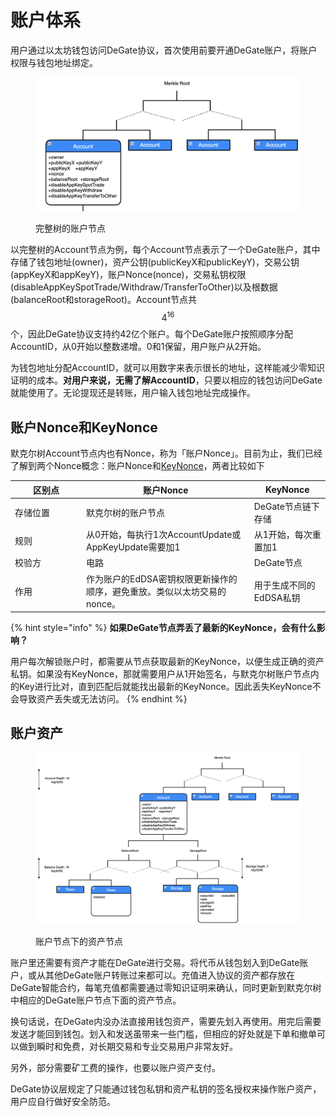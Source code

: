 # 账户体系

用户通过以太坊钱包访问DeGate协议，首次使用前要开通DeGate账户，将账户权限与钱包地址绑定。

<figure><img src="../.gitbook/assets/Screen Shot 2022-11-28 at 12.03.23.png" alt=""><figcaption><p>完整树的账户节点</p></figcaption></figure>

以完整树的Account节点为例，每个Account节点表示了一个DeGate账户，其中存储了钱包地址(owner)，资产公钥(publicKeyX和publicKeyY)，交易公钥(appKeyX和appKeyY)，账户Nonce(nonce)，交易私钥权限(disableAppKeySpotTrade/Withdraw/TransferToOther)以及根数据(balanceRoot和storageRoot)。Account节点共$$4^{16}$$​个，因此DeGate协议支持约42亿个账户。每个DeGate账户按照顺序分配AccountID，从0开始以整数递增。0和1保留，用户账户从2开始。

为钱包地址分配AccountID，就可以用数字来表示很长的地址，这样能减少零知识证明的成本。**对用户来说，无需了解AccountID**，只要以相应的钱包访问DeGate就能使用了。无论提现还是转账，用户输入钱包地址完成操作。

## 账户Nonce和KeyNonce

默克尔树Account节点内也有Nonce，称为「账户Nonce」。目前为止，我们已经了解到两个Nonce概念：账户Nonce和[KeyNonce](signature-and-secret-key.md#sheng-cheng-he-geng-xin-zi-chan-si-yao)，两者比较如下

<table><thead><tr><th width="100">区别点</th><th>账户Nonce</th><th>KeyNonce</th></tr></thead><tbody><tr><td>存储位置</td><td>默克尔树的账户节点</td><td>DeGate节点链下存储</td></tr><tr><td>规则</td><td>从0开始，每执行1次AccountUpdate或AppKeyUpdate需要加1</td><td>从1开始，每次重置加1</td></tr><tr><td>校验方</td><td>电路</td><td>DeGate节点</td></tr><tr><td>作用</td><td>作为账户的EdDSA密钥权限更新操作的顺序，避免重放。类似以太坊交易的nonce。</td><td>用于生成不同的EdDSA私钥</td></tr></tbody></table>

{% hint style="info" %}
**如果DeGate节点弄丢了最新的KeyNonce，会有什么影响？**

用户每次解锁账户时，都需要从节点获取最新的KeyNonce，以便生成正确的资产私钥。如果没有KeyNonce，那就需要用户从1开始签名，与默克尔树账户节点内的Key进行比对，直到匹配后就能找出最新的KeyNonce。因此丢失KeyNonce不会导致资产丢失或无法访问。
{% endhint %}



## 账户资产

<figure><img src="../.gitbook/assets/Screen Shot 2022-11-28 at 12.14.02.png" alt=""><figcaption><p>账户节点下的资产节点</p></figcaption></figure>

账户里还需要有资产才能在DeGate进行交易。将代币从钱包划入到DeGate账户，或从其他DeGate账户转账过来都可以。充值进入协议的资产都存放在DeGate智能合约，每笔充值都需要通过零知识证明来确认，同时更新到默克尔树中相应的DeGate账户节点下面的资产节点。

换句话说，在DeGate内没办法直接用钱包资产，需要先划入再使用。用完后需要发送才能回到钱包。划入和发送虽带来一些门槛，但相应的好处就是下单和撤单可以做到瞬时和免费，对长期交易和专业交易用户非常友好。

另外，部分需要矿工费的操作，也要以账户资产支付。

DeGate协议层规定了只能通过钱包私钥和资产私钥的签名授权来操作账户资产，用户应自行做好安全防范。
